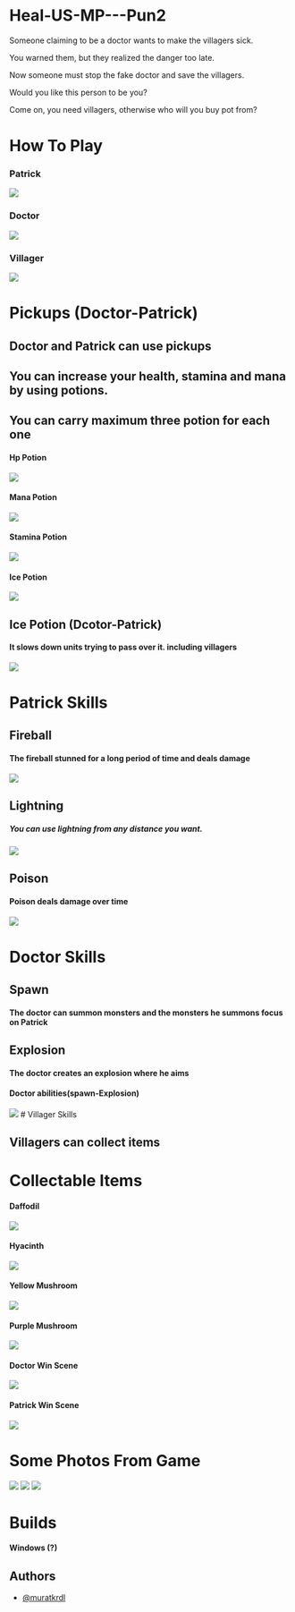 # Heal-US-MP---Pun2

Someone claiming to be a doctor wants to make the villagers sick. 

You warned them, but they realized the danger too late. 

Now someone must stop the fake doctor and save the villagers.

Would you like this person to be you?

Come on, you need villagers, otherwise who will you buy pot from?


# How To Play

### Patrick

<img src="https://github.com/muratkrdl/Heal-Us/blob/main/Pictures%20and%20Gifs/Photos/Keyboard.png" width="auto">

### Doctor

<img src="--" width="auto">

### Villager

<img src="--" width="auto">


# Pickups (Doctor-Patrick)

## Doctor and Patrick can use pickups

## You can increase your health, stamina and mana by using potions.

## You can carry maximum three potion for each one

#### Hp Potion

<img src="https://github.com/muratkrdl/Heal-Us/blob/main/Pictures%20and%20Gifs/Photos/HP%20potion.png" width="auto">

#### Mana Potion

<img src="https://github.com/muratkrdl/Heal-Us/blob/main/Pictures%20and%20Gifs/Photos/Mana%20potion.png" width="auto">

#### Stamina Potion

<img src="https://github.com/muratkrdl/Heal-Us/blob/main/Pictures%20and%20Gifs/Photos/Stamina%20potion.png" width="auto">

#### Ice Potion

<img src="https://github.com/muratkrdl/Heal-Us/blob/main/Pictures%20and%20Gifs/Photos/Ice%20potion.png" width="auto">


## Ice Potion (Dcotor-Patrick)

#### It slows down units trying to pass over it. including villagers

<img src="https://github.com/muratkrdl/Heal-Us/blob/main/Pictures%20and%20Gifs/Gifs/Ice%20Poison.gif" width="auto">



# Patrick Skills

## Fireball

#### The fireball stunned for a long period of time and deals damage

<img src="https://github.com/muratkrdl/Heal-Us/blob/main/Pictures%20and%20Gifs/Gifs/Fireball.gif" width="auto">

## Lightning 

##### You can use lightning from any distance you want.

<img src="https://github.com/muratkrdl/Heal-Us/blob/main/Pictures%20and%20Gifs/Gifs/Lightning.gif" width="auto">

## Poison 
 
#### Poison deals damage over time

<img src="https://github.com/muratkrdl/Heal-Us/blob/main/Pictures%20and%20Gifs/Gifs/Poison.gif" width="auto">



# Doctor Skills

## Spawn

#### The doctor can summon monsters and the monsters he summons focus on Patrick

## Explosion

#### The doctor creates an explosion where he aims

#### Doctor abilities(spawn-Explosion)



<img src="---" width="auto">
# Villager Skills

## Villagers can collect items

# Collectable Items

#### Daffodil

<img src="--" width="auto">

#### Hyacinth

<img src="--" width="auto">

#### Yellow Mushroom

<img src="--" width="auto">

#### Purple Mushroom

<img src="--" width="auto">



#### Doctor Win Scene

<img src="https://github.com/muratkrdl/Heal-Us/blob/main/Pictures%20and%20Gifs/Gifs/Lose.gif" width="auto">

#### Patrick Win Scene

<img src="https://github.com/muratkrdl/Heal-Us/blob/main/Pictures%20and%20Gifs/Gifs/Win-Scene.gif" width="auto">


# Some Photos From Game

<img src="https://github.com/muratkrdl/Heal-Us/blob/main/Pictures%20and%20Gifs/Photos/Picture1.png" width="auto">

<img src="https://github.com/muratkrdl/Heal-Us/blob/main/Pictures%20and%20Gifs/Photos/Picture2.png" width="auto">

<img src="https://github.com/muratkrdl/Heal-Us/blob/main/Pictures%20and%20Gifs/Photos/Picture3.png" width="auto">


# Builds

#### Windows (?)


## Authors

- [@muratkrdl](https://github.com/muratkrdl)



